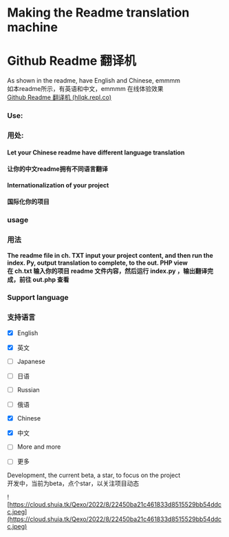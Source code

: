 # Making the Readme translation machine  
# Github Readme 翻译机
  

As shown in the readme, have English and Chinese, emmmm  
如本readme所示，有英语和中文，emmmm
在线体验效果  
[Github Readme 翻译机 (hllqk.repl.co)](https://spiffyeuphoricvoxel.hllqk.repl.co/)  

### Use:  
### 用处:
  

#### Let your Chinese readme have different language translation  
#### 让你的中文readme拥有不同语言翻译
  

#### Internationalization of your project  
#### 国际化你的项目
  

### usage  
### 用法
  

**The readme file in ch. TXT input your project content, and then run the index. Py, output translation to complete, to the out. PHP view**  
**在 ch.txt 输入你的项目 readme 文件内容，然后运行 index.py ，输出翻译完成，前往   out.php 查看**
  

### Support language  
### 支持语言
  

* [X]  English  
* [X]  英文
* [ ]  Japanese  
* [ ]  日语
* [ ]  Russian  
* [ ]  俄语
* [X]  Chinese  
* [X]  中文
* [ ]  More and more  
* [ ]  更多
  

Development, the current beta, a star, to focus on the project  
开发中，当前为beta，点个star，以关注项目动态
  

![https://cloud.shuia.tk/Qexo/2022/8/22450ba21c461833d8515529bb54ddcc.jpeg](https://cloud.shuia.tk/Qexo/2022/8/22450ba21c461833d8515529bb54ddcc.jpeg)  
